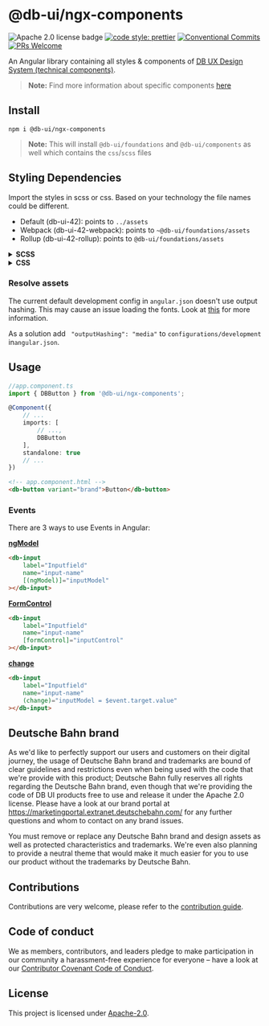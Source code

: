 # @db-ui/ngx-components

![Apache 2.0 license badge](https://img.shields.io/badge/License-Apache_2.0-blue.svg)
[![code style: prettier](https://img.shields.io/badge/code_style-prettier-ff69b4.svg?style=flat-square)](https://github.com/prettier/prettier)
[![Conventional Commits](https://img.shields.io/badge/Conventional%20Commits-1.0.0-yellow.svg)](https://conventionalcommits.org)
[![PRs Welcome](https://img.shields.io/badge/PRs-welcome-brightgreen.svg?style=flat-square)](https://makeapullrequest.com)

An Angular library containing all styles & components of [DB UX Design System (technical components)](https://github.com/db-ui/mono).

> **Note:** Find more information about specific components [here](https://db-ui.github.io/mono/review/main)

## Install

```shell
npm i @db-ui/ngx-components
```

> **Note:** This will install `@db-ui/foundations` and `@db-ui/components` as well which contains the `css`/`scss` files

## Styling Dependencies

Import the styles in scss or css. Based on your technology the file names could be different.

-   Default (db-ui-42): points to `../assets`
-   Webpack (db-ui-42-webpack): points to `~@db-ui/foundations/assets`
-   Rollup (db-ui-42-rollup): points to `@db-ui/foundations/assets`

<details>
  <summary><strong>SCSS</strong></summary>

```scss styles.scss
// styles.scss
@forward "@db-ui/components/build/styles/db-ui-42-webpack";
```

</details>
<details>
  <summary><strong>CSS</strong></summary>

```css styles.css
/* styles.css */
@import "@db-ui/components/build/styles/db-ui-42-rollup";
```

</details>

### Resolve assets

The current default development config in `angular.json` doesn't use output hashing. This may cause an issue loading the fonts. Look at [this](https://github.com/angular/angular-cli/issues/26347) for more information.

As a solution add `
"outputHashing": "media"` to `configurations/development` in`angular.json`.

## Usage

```ts app.component.ts
//app.component.ts
import { DBButton } from '@db-ui/ngx-components';

@Component({
	// ...
	imports: [
		// ...,
		DBButton
    ],
	standalone: true
	// ...
})
```

```html app.component.html
<!-- app.component.html -->
<db-button variant="brand">Button</db-button>
```

### Events

There are 3 ways to use Events in Angular:

**[ngModel](https://angular.io/api/forms/NgModel)**

```html
<db-input
	label="Inputfield"
	name="input-name"
	[(ngModel)]="inputModel"
></db-input>
```

**[FormControl](https://angular.io/api/forms/FormControl)**

```html
<db-input
	label="Inputfield"
	name="input-name"
	[formControl]="inputControl"
></db-input>
```

**[change](https://developer.mozilla.org/de/docs/Web/API/HTMLElement/change_event)**

```html
<db-input
	label="Inputfield"
	name="input-name"
	(change)="inputModel = $event.target.value"
></db-input>
```

## Deutsche Bahn brand

As we'd like to perfectly support our users and customers on their digital journey, the usage of Deutsche Bahn brand and trademarks are bound of clear guidelines and restrictions even when being used with the code that we're provide with this product; Deutsche Bahn fully reserves all rights regarding the Deutsche Bahn brand, even though that we're providing the code of DB UI products free to use and release it under the Apache 2.0 license.
Please have a look at our brand portal at <https://marketingportal.extranet.deutschebahn.com/> for any further questions and whom to contact on any brand issues.

You must remove or replace any Deutsche Bahn brand and design assets as well as protected characteristics and trademarks. We're even also planning to provide a neutral theme that would make it much easier for you to use our product without the trademarks by Deutsche Bahn.

## Contributions

Contributions are very welcome, please refer to the [contribution guide](https://github.com/db-ui/mono/blob/main/CONTRIBUTING.md).

## Code of conduct

We as members, contributors, and leaders pledge to make participation in our
community a harassment-free experience for everyone – have a look at our [Contributor Covenant Code of Conduct](https://github.com/db-ui/mono/blob/main/CODE-OF-CONDUCT.md).

## License

This project is licensed under [Apache-2.0](LICENSE).
